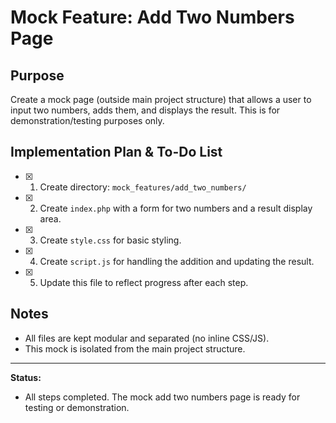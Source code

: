 # Mock Feature: Add Two Numbers Page

## Purpose
Create a mock page (outside main project structure) that allows a user to input two numbers, adds them, and displays the result. This is for demonstration/testing purposes only.

## Implementation Plan & To-Do List

- [x] 1. Create directory: `mock_features/add_two_numbers/`
- [x] 2. Create `index.php` with a form for two numbers and a result display area.
- [x] 3. Create `style.css` for basic styling.
- [x] 4. Create `script.js` for handling the addition and updating the result.
- [x] 5. Update this file to reflect progress after each step.

## Notes
- All files are kept modular and separated (no inline CSS/JS).
- This mock is isolated from the main project structure.

---

**Status:**
- All steps completed. The mock add two numbers page is ready for testing or demonstration. 